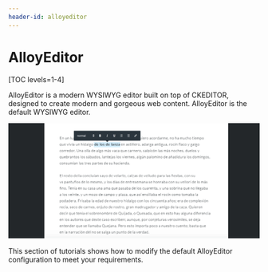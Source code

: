 ```yaml
---
header-id: alloyeditor
---
```


# AlloyEditor

[TOC levels=1-4]

AlloyEditor is a modern WYSIWYG editor built on top of CKEDITOR, designed to
create modern and gorgeous web content. AlloyEditor is the default WYSIWYG 
editor.

![Figure 1: AlloyEditor is the default WYSIWYG editor built on top of CKEditor.](../../../images/alloyeditor-website.png)

This section of tutorials shows how to modify the default AlloyEditor 
configuration to meet your requirements. 
